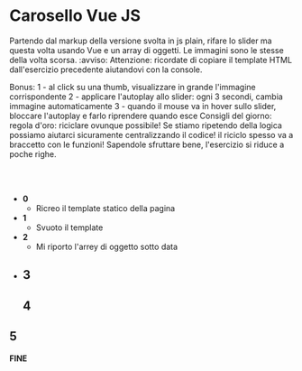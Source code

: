 # Carosello Vue JS

Partendo dal markup della versione svolta in js plain, rifare lo slider ma questa volta usando Vue e un array di oggetti. Le immagini sono le stesse della volta scorsa.
:avviso: Attenzione: ricordate di copiare il template HTML dall'esercizio precedente aiutandovi con la console.

Bonus:
1 - al click su una thumb, visualizzare in grande l'immagine corrispondente
2 - applicare l'autoplay allo slider: ogni 3 secondi, cambia immagine automaticamente
3 - quando il mouse va in hover sullo slider, bloccare l'autoplay e farlo riprendere quando esce
Consigli del giorno:
regola d'oro: riciclare ovunque possibile! Se stiamo ripetendo della logica possiamo aiutarci sicuramente centralizzando il codice!
il riciclo spesso va a braccetto con le funzioni! Sapendole sfruttare bene, l'esercizio si riduce a poche righe.

<br>
<br>

- **0**
  - Ricreo il template statico della pagina
- **1**
  - Svuoto il template
- **2**
  - Mi riporto l'arrey di oggetto sotto data
- **3**
  - 
  **4**
  - 
 **5**
  - 
**FINE**  